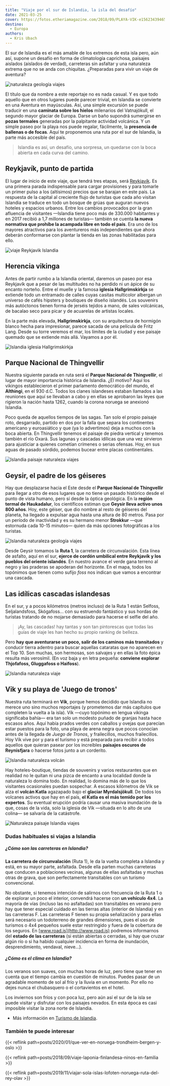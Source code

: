 ```yaml
---
title: "Viaje por el sur de Islandia, la isla del desafío"
date: 2021-03-25
cover: https://fotos.etheriamagazine.com/2018/09/PLAYA-VIK-e1562343946595.jpg
destino: 
  - Europa
authors: 
  - Kris Ubach
---
```


El sur de Islandia es el más amable de los extremos de esta isla pero, aún así, supone un desafío en forma de climatología caprichosa, paisajes aislados (aislados de verdad), carreteras sin asfaltar y una naturaleza extrema que no se anda con chiquitas. ¿Preparadas para vivir un viaje de aventura?

![naturaleza geología viajes](https://fotos.etheriamagazine.com/2018/09/Islandia-geyser-Strokkur-e1562343836861.jpg "El geyser Strokkur en la región termal de Haukadalur.")

El título que da nombre a este reportaje no es nada casual. Y es que todo aquello que en 
otros lugares puede parecer trivial, en Islandia se convierte en una Aventura en 
mayúsculas. Así, una simple excursión se puede traducir en una **caminata sobre los 
hielos** milenarios del Vatnajökull, el segundo mayor glaciar de Europa. Darse un baño 
supondrá sumergirse en **pozas termales** generadas por la palpitante actividad 
volcánica. Y un simple paseo por la playa nos puede regalar, fácilmente, la **presencia 
de ballenas o de focas**. Aquí te proponemos una ruta por el sur de Islandia, la parte 
más accesible del país. 

> Islandia es así, un desafío, una sorpresa, un quedarse con la boca abierta en cada curva 
> del camino. 

## Reykjavík, punto de partida

El lugar de inicio de este viaje, que tendrá tres etapas, será 
[Reykjavík](https://es.visiticeland.com/descubra-islandia/regiones/Reikiavik). Es una 
primera parada indispensable para cargar provisiones y para tomarle un primer pulso a 
los (altísimos) precios que se barajan en este país. La respuesta de la capital al 
creciente flujo de turistas que cada año visitan Islandia se traduce en todo un bosque 
de grúas que auguran nuevos hoteles y espacios urbanos. Entre los cambios provocados por 
la gran afluencia de visitantes —Islandia tiene poco más de 330.000 habitantes y en 2017 
recibió a 1,7 millones de turistas— también se cuenta **la nueva normativa que prohíbe 
la acampada libre en todo el país**. Era uno de los mayores atractivos para los 
aventureros más independientes que ahora deberán conformarse con plantar la tienda en 
las zonas habilitadas para ello. 

![viaje Reykjavik Islandia](https://fotos.etheriamagazine.com/2018/09/Reykjavik-casas-colores-e1562343861149.jpg "Casas de colores en Reykjavík.")

## Herencia vikinga

Antes de partir rumbo a la Islandia oriental, daremos un paseo por esa Reykjavík que a 
pesar de las multitudes no ha perdido ni un ápice de su encanto norteño. Entre el muelle 
y la famosa **iglesia Hallgrimskirkja** se extiende todo un entramado de calles cuyas 
casitas multicolor albergan un universo de cafés hipsters y boutiques de diseño 
islandés. Los souvenirs más autóctonos tienen forma de jerséis tejidos a mano, de sales 
volcánicas, de bacalao seco para picar y de acuarelas de artistas locales. 

En la parte más elevada, **Hallgrimskirkja**, con su arquitectura de hormigón blanco 
hecha para impresionar, parece sacada de una película de Fritz Lang. Desde su torre 
veremos el mar, los límites de la ciudad y ese paisaje quemado que se extiende más allá. 
Vayamos a por él. 

![Islandia  iglesia Hallgrimskirkja](https://fotos.etheriamagazine.com/2018/09/reykjavik-iglesia-hallgrímskirkja-e1562343883888.jpg "La iglesia Hallgrimskirkja es uno de los edificios más emblemáticos de la ciudad.")

## Parque Nacional de Thingvellir

Nuestra siguiente parada en ruta será el **Parque Nacional de Thingvellir**, el lugar de 
mayor importancia histórica de Islandia. ¿El motivo? Aquí los vikingos establecieron el 
primer parlamento democrático del mundo, el **Althingi**, en el 930 d.C. Todos los 
clanes islandeses estaban llamados a las reuniones que aquí se llevaban a cabo y en 
ellas se aprobaron las leyes que rigieron la nación hasta 1262, cuando la corona noruega 
se anexionó Islandia. 

Poco queda de aquellos tiempos de las sagas. Tan solo el propio paisaje roto, 
desgarrado, partido en dos por la falla que separa los continentes americano y 
euroasiático y que (ya lo advertimos) deja a muchos con la boca abierta. En Thingvellir 
tenemos el paisaje de piedra vertical y tenemos también el río Oxará. Sus lagunas y 
cascadas idílicas que una vez sirvieron para ajusticiar a quienes cometían crímenes o 
serias ofensas. Hoy, en sus aguas de pasado sórdido, podemos bucear entre placas 
continentales. 

![Islandia paisaje naturaleza viajes](https://fotos.etheriamagazine.com/2018/09/Parque-Nacional-de-Thingvellir-e1562343899145.jpg "Parque Nacional de Thingvellir.")

## Geysir, el padre de los géiseres

Hay que desplazarse hacia el Este desde el **Parque Nacional de Thingvellir** para 
llegar a otro de esos lugares que no tiene un pasado histórico desde el punto de vista 
humano, pero sí desde la óptica geológica. En la **región termal de Haukadalur**, los 
científicos estiman que **Geysir lleva activo unos 800 años**. Hoy, este géiser, que dio 
nombre al resto de géiseres del planeta, ha llegado a expulsar agua hasta una altura de 
80 metros. Pasa por un período de inactividad y es su hermano menor **Strokkur** —que 
estornuda cada 10-15 minutos— quien da más opciones fotográficas a los turistas. 

![Islandia naturaleza geología viajes](https://fotos.etheriamagazine.com/2018/09/geyser-strokkur-e1562343915158.jpg "El geyser Strokkur en plena actividad.")

Desde Geysir tomamos la **Ruta 1**, la carretera de circunvalación. Esta línea de 
asfalto, aquí en el sur, **ejerce de cordón umbilical entre Reykjavík y los pueblos del 
oriente islandés**. En nuestro avance el verde gana terreno al negro y las praderas se 
apoderan del horizonte. En el mapa, todos los topónimos que tienen como sufijo _foss_ 
nos indican que vamos a encontrar una cascada. 

## Las idílicas cascadas islandesas

En el sur, y a pocos kilómetros (metros incluso) de la Ruta 1 están Selfoss, 
Seljalandsfoss, Skógafoss... con su estruendo fantástico y sus hordas de turistas 
tratando de no mojarse demasiado para hacerse el selfie del año. 

> ¡Ay, las cascadas! hay tantas y son tan pintorescas que todas las guías de viaje les han 
> hecho su propio ranking de belleza. 

Pero **hay que aventurarse un poco, salir de los caminos más transitados** y conducir 
tierra adentro para buscar aquellas cataratas que no aparecen en el Top 10. Son muchas, 
son hermosas, son salvajes y en ellas la foto épica resulta más verosímil. (En voz baja 
y en letra pequeña: **conviene explorar Thjofafoss, Gluggafoss o Haifoss**). 

![Islandia naturaleza viaje](https://fotos.etheriamagazine.com/2018/09/Cascada-Seljalandsfoss-e1562343929491.jpg "La cascada Seljalandsfoss.")

## Vik y su playa de 'Juego de tronos'

Nuestra ruta terminará en **Vík**, porque hemos decidido que Islandia no merece uno sino 
muchos reportajes (y prometemos dar más capítulos que completen la vuelta a la isla). 
Vík —cuyo topónimo en lengua vikinga significaba bahía— era tan solo un modesto puñado 
de granjas hasta hace escasos años. Aquí había prados verdes con caballos y ovejas que 
parecían estar puestos para la foto, una playa de arena negra que pocos conocían antes 
de la llegada de _Juego de Tronos_, y frailecillos, muchos frailecillos. Hoy Vík vive 
por y para el turismo y está preparada para recibir a todos aquellos que quieran pasear 
por los increíbles **paisajes oscuros de Reynisfjara** o hacerse fotos junto a un 
corderito. 

![Islandia naturaleza volcán](https://fotos.etheriamagazine.com/2018/09/PLAYA-VIK-e1562343946595.jpg "Playa de arena negra de Vík.")

Hay hoteles-boutique, tiendas de souvenirs y varios restaurantes que en realidad no le 
quitan ni una pizca de encanto a una localidad donde la naturaleza lo domina todo. En 
realidad, lo domina más de lo que los visitantes ocasionales puedan sospechar. A escasos 
kilómetros de Vík se alza el **volcán Katla** agazapado bajo el **glaciar 
Myrdalsjökull**. De todos los volcanes activos que hay en el país, **el Katla es el más 
temido por los expertos**. Su eventual erupción podría causar una masiva inundación de 
la que, cosas de la vida, solo la iglesia de Vík —situada en lo alto de una colina— se 
salvaría de la catástrofe. 

![Naturaleza paisaje Islandia viajes](https://fotos.etheriamagazine.com/2018/09/Iglesia-Vik-e1562343961223.jpg "Iglesia de Vík.")

### Dudas habituales si viajas a Islandia

##### ¿Cómo son las carreteras en Islandia?

**La carretera de circunvalación** (Ruta 1), le da la vuelta completa a Islandia y está, 
en su mayor parte, asfaltada. Desde ella parten muchas carreteras que conducen a 
poblaciones vecinas, algunas de ellas asfaltadas y muchas otras de grava, que son 
perfectamente transitables con un turismo convencional. 

No obstante, si tenemos intención de salirnos con frecuencia de la Ruta 1 o de explorar 
un poco el interior, convendrá hacerse con **un vehículo 4x4**. La mayoría de vías 
(incluso las no asfaltadas) son transitables en verano pero hay que tener especial 
cuidado en las tierras altas (interior de Islandia) y en las carreteras F. Las 
carreteras F tienen su propia señalización y para ellas será necesario un todoterreno de 
grandes dimensiones, pues el uso de turismos o 4x4 pequeños suele estar restringido y 
fuera de la cobertura de los seguros. En [www.road.is](http://www.road.is) podremos 
informarnos del **estado de las carreteras** (si están abiertas o cerradas, si hay que 
cruzar algún río o si ha habido cualquier incidencia en forma de inundación, 
desprendimiento, vendaval, nieve...). 

##### ¿Cómo es el clima en Islandia?

Los veranos son suaves, con muchas horas de luz, pero tiene que tener en cuenta que el 
tiempo cambia en cuestión de minutos. Puedes pasar de un agradable momento de sol al 
frío y la lluvia en un momento. Por ello no dejes nunca el chubasquero o el cortavientos 
en el hotel. 

Los inviernos son fríos y con poca luz, pero aún así el sur de la isla se puede visitar 
y disfrutar con los paisajes nevados. En esta época es casi imposible visitar la zona 
norte de Islandia. 

- Más información en [Turismo de Islandia](http://www.visiticeland.com). 

### También te puede interesar

{{< reflink path=posts/2020/01/que-ver-en-noruega-trondheim-bergen-y-oslo >}} 

{{< reflink path=posts/2018/09/viaje-laponia-finlandesa-ninos-en-familia >}} 

{{< reflink path=posts/2019/11/viajar-sola-islas-lofoten-noruega-ruta-del-rey-olav >}}
